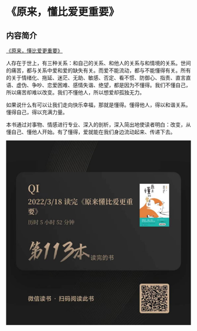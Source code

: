# 《原来，懂比爱更重要》


## 内容简介

[《原来，懂比爱更重要》](https://book.douban.com/subject/35638240/)

人存在于世上，有三种关系：和自己的关系、和他人的关系与和情境的关系。世间的痛苦，都与关系中爱和爱的缺失有关。而爱不能流动，都与不能懂得有关。所有的关于情绪化、拖延、迷茫、无助、敏感、否定、看不惯、防御心、指责、直言直语、虚伪、争吵、恋爱困难、感情失谐、绝望，都是因为不懂得。我们不懂自己，所以痛苦却难以改变。我们不懂他人，所以想爱却孤独无力。

如果说什么有可以让我们走向快乐幸福，那就是懂得。懂得他人，得以和谐关系。懂得自己，得以充满力量。

本书通过对事物、情感进行专业、深入的剖析，深入简出地使读者明白：改变，从懂自己、懂他人开始。有了懂得，爱就能在我们身边流动起来、传递下去。

![Alt text](113.jpg "微信阅读记录")


